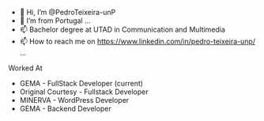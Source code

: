 - 👋 Hi, I’m @PedroTeixeira-unP
- 🌱 I’m from Portugal ...
- 📫 Bachelor degree at UTAD in Communication and Multimedia 
- 📫 How to reach me on https://www.linkedin.com/in/pedro-teixeira-unp/ ...

Worked At
- GEMA -  FullStack Developer (current)
- Original Courtesy - Fullstack Developer
- MINERVA - WordPress Developer
- GEMA -  Backend Developer


